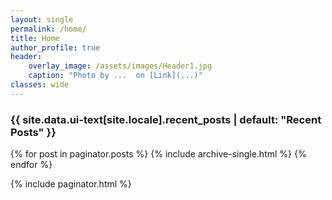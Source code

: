 ```yaml
---
layout: single
permalink: /home/
title: Home
author_profile: true
header:
    overlay_image: /assets/images/Header1.jpg
    caption: "Photo by ...  on [Link](...)"
classes: wide
---
```

<h3 class="archive__subtitle">{{ site.data.ui-text[site.locale].recent_posts | default: "Recent Posts" }}</h3>

{% for post in paginator.posts %}
  {% include archive-single.html %}
{% endfor %}

{% include paginator.html %}
